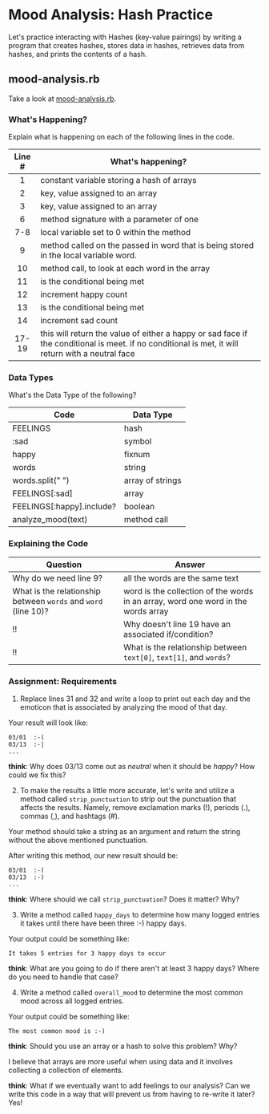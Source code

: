 # Mood Analysis: Hash Practice
Let's practice interacting with Hashes (key-value pairings) by writing a program that creates hashes, stores data in hashes, retrieves data from hashes, and prints the contents of a hash.

## mood-analysis.rb
Take a look at [mood-analysis.rb](mood-analysis.rb).

### What's Happening?
Explain what is happening on each of the following lines in the code.

| Line # | What's happening?
|:------:|-------------------
| 1      | constant variable storing a hash of arrays
| 2      | key, value assigned to an array
| 3      | key, value assigned to an array
| 6      | method signature with a parameter of one
| 7-8    | local variable set to 0 within the method
| 9      | method called on the passed in word that is being stored in the local variable word.
| 10     | method call, to look at each word in the array
| 11     | is the conditional being met
| 12     | increment happy count
| 13     | is the conditional being met
| 14     | increment sad count
| 17-19  | this will return the value of either a happy or sad face if the conditional is meet. if no conditional is met, it will return with a neutral face

### Data Types
What's the Data Type of the following?

| Code                       | Data Type
|----------------------------|-----------
| FEELINGS                   | hash
| :sad                       | symbol
| happy                      | fixnum
| words                      | string
| words.split(" ")           | array of strings
| FEELINGS[:sad]             | array
| FEELINGS[:happy].include?  | boolean
| analyze_mood(text)         | method call

### Explaining the Code
| Question               | Answer
|------------------------|-------
| Why do we need line 9? | all the words are the same text
| What is the relationship between `words` and `word` (line 10)? | word is the collection of the words in an array, word one word in the words array
!!| Why doesn't line 19 have an associated if/condition? | it is the return value if the conditional is not met
!!| What is the relationship between `text[0]`, `text[1]`, and `words`? | words is getting the value of text value of what is needed to be put in

### Assignment: Requirements
1. Replace lines 31 and 32 and write a loop to print out each day and the emoticon that is associated by analyzing the mood of that day.

Your result will look like:
```
03/01  :-(
03/13  :-|
...
```

**think**: Why does 03/13 come out as _neutral_ when it should be _happy_? How could we fix this?

2. To make the results a little more accurate, let's write and utilize a method called `strip_punctuation` to strip out the punctuation that affects the results. Namely, remove  exclamation marks (!), periods (.), commas (,), and hashtags (#).

Your method should take a string as an argument and return the string without the above mentioned punctuation.

After writing this method, our new result should be:
```
03/01  :-(
03/13  :-)
...
```

**think**: Where should we call `strip_punctuation`? Does it matter? Why?

3. Write a method called `happy_days` to determine how many logged entries it takes until there have been three :-) happy days.

Your output could be something like:
```
It takes 5 entries for 3 happy days to occur
```

**think**: What are you going to do if there aren't at least 3 happy days? Where do you need to handle that case?

4. Write a method called `overall_mood` to determine the most common mood across all logged entries.

Your output could be something like:
```
The most common mood is :-)
```

**think**: Should you use an array or a hash to solve this problem? Why?

I believe that arrays are more useful when using data and it involves collecting a collection of elements.

**think**: What if we eventually want to add feelings to our analysis? Can we write this code in a way that will prevent us from having to re-write it later?
Yes! 
